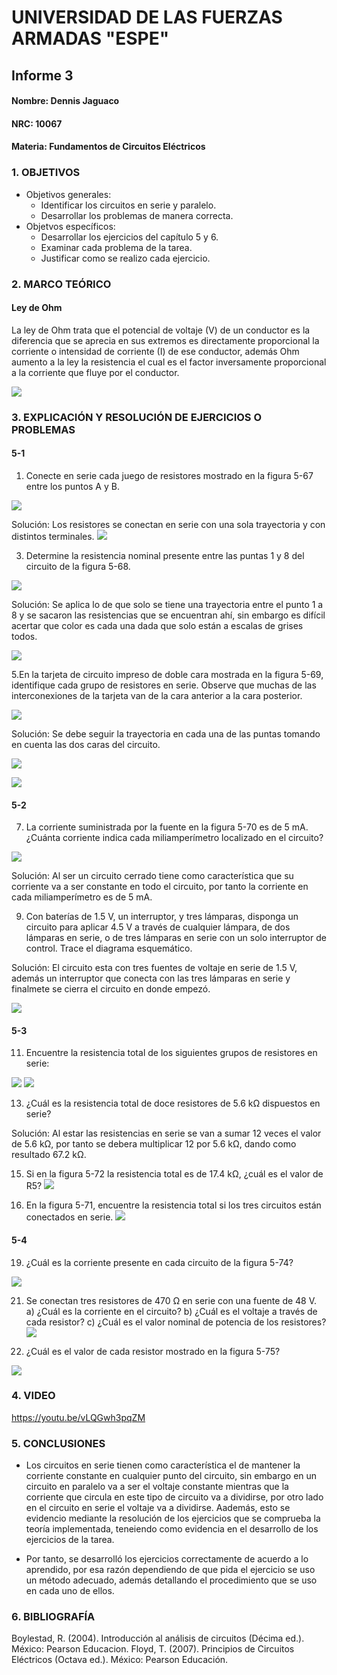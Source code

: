 # UNIVERSIDAD DE LAS FUERZAS ARMADAS "ESPE"

## Informe 3
#### Nombre: Dennis Jaguaco
#### NRC: 10067
#### Materia: Fundamentos de Circuitos Eléctricos

### 1. OBJETIVOS
   * Objetivos generales:
     * Identificar los circuitos en serie y paralelo.
     * Desarrollar los problemas de manera correcta.
   * Objetvos específicos:
     * Desarrollar los ejercicios del capítulo 5 y 6.
     * Examinar cada problema de la tarea.
     * Justificar como se realizo cada ejercicio. 

### 2. MARCO TEÓRICO

#### Ley de Ohm

La ley de Ohm trata que el potencial de voltaje (V) de un conductor es la diferencia que se aprecia en sus extremos es directamente proporcional la corriente o intensidad de corriente (I) de ese conductor, además Ohm aumento a la ley la resistencia el cual es el factor inversamente proporcional a la corriente que fluye por el conductor.


![](https://github.com/dennis-jaguaco/Informe-3/blob/main/Capítulo5.png)

### 3. EXPLICACIÓN Y RESOLUCIÓN DE EJERCICIOS O PROBLEMAS

#### 5-1

1. Conecte en serie cada juego de resistores mostrado en la figura 5-67 entre los puntos A y B.

![](https://github.com/dennis-jaguaco/Informe-3/blob/main/Ejercicio1.png)

   Solución: Los resistores se conectan en serie con una sola trayectoria y con distintos terminales.
![](https://github.com/dennis-jaguaco/Informe-3/blob/main/Ejercicio1abc.png)


3. Determine la resistencia nominal presente entre las puntas 1 y 8 del circuito de la figura 5-68.

![](https://github.com/dennis-jaguaco/Informe-3/blob/main/Ejercicio3.png)

Solución: Se aplica lo de que solo se tiene una trayectoria entre el punto 1 a 8 y se sacaron las resistencias que se encuentran ahí, sin embargo es difícil acertar que color es cada una dada que solo están a escalas de grises todos.

![](https://github.com/dennis-jaguaco/Informe-3/blob/main/Ejercicio3-1.png)

5.En la tarjeta de circuito impreso de doble cara mostrada en la figura 5-69, identifique cada grupo de resistores en serie. Observe que muchas de las interconexiones de la tarjeta van de la cara anterior a la cara posterior.

![](https://github.com/dennis-jaguaco/Informe-3/blob/main/Ejercicio5.png)

Solución: Se debe seguir la trayectoria en cada una de las puntas tomando en cuenta las dos caras del circuito.

![](https://github.com/dennis-jaguaco/Informe-3/blob/main/Ejercicio5-1.png)

![](https://github.com/dennis-jaguaco/Informe-3/blob/main/Ejercicio5-2.png)

#### 5-2
7. La corriente suministrada por la fuente en la figura 5-70 es de 5 mA. ¿Cuánta corriente indica cada miliamperímetro localizado en el circuito?

![](https://github.com/dennis-jaguaco/Informe-3/blob/main/Ejercicio7.png)

Solución: Al ser un circuito cerrado tiene como característica que su corriente va a ser constante en todo el circuito, por tanto la corriente en cada miliamperímetro es de 5 mA.

9. Con baterías de 1.5 V, un interruptor, y tres lámparas, disponga un circuito para aplicar 4.5 V a través de cualquier lámpara, de dos lámparas en serie, o de tres lámparas en serie con un solo interruptor de control. Trace el diagrama esquemático.


Solución: El circuito esta con tres fuentes de voltaje en serie de 1.5 V, además un interruptor que conecta con las tres lámparas en serie y finalmete se cierra el circuito en donde empezó.  

![](https://github.com/dennis-jaguaco/Informe-3/blob/main/Ejercicio9.jpg)

#### 5-3

11. Encuentre la resistencia total de los siguientes grupos de resistores en serie:

![](https://github.com/dennis-jaguaco/Informe-3/blob/main/Ejercicio11.png)
![](https://github.com/dennis-jaguaco/Informe-3/blob/main/Ejercicio11-1.png)  

13. ¿Cuál es la resistencia total de doce resistores de 5.6 kΩ dispuestos en serie?

Solución: Al estar las resistencias en serie se van a sumar 12 veces el valor de 5.6 kΩ, por tanto se debera multiplicar 12 por 5.6 kΩ, dando como resultado 67.2 kΩ.

15. Si en la figura 5-72 la resistencia total es de 17.4 kΩ, ¿cuál es el valor de R5?
![](https://github.com/dennis-jaguaco/Informe-3/blob/main/Ejercicio15.png)  

17. En la figura 5-71, encuentre la resistencia total si los tres circuitos están conectados en serie.
![](https://github.com/dennis-jaguaco/Informe-3/blob/main/Ejercicio17.png)

#### 5-4
19. ¿Cuál es la corriente presente en cada circuito de la figura 5-74?

![](https://github.com/dennis-jaguaco/Informe-3/blob/main/Ejercicio19.png)

21. Se conectan tres resistores de 470 Ω en serie con una fuente de 48 V.
a) ¿Cuál es la corriente en el circuito?
b) ¿Cuál es el voltaje a través de cada resistor?
c) ¿Cuál es el valor nominal de potencia de los resistores?
![](https://github.com/dennis-jaguaco/Informe-3/blob/main/Ejercicio21.png)

23. ¿Cuál es el valor de cada resistor mostrado en la figura 5-75?

![](https://github.com/dennis-jaguaco/Informe-3/blob/main/Ejercicio23.png)


### 4. VIDEO

https://youtu.be/vLQGwh3pqZM

### 5. CONCLUSIONES

* Los circuitos en serie tienen como característica el de mantener la corriente constante en cualquier punto del circuito, sin embargo en un circuito en paralelo va a ser el voltaje constante mientras que la corriente que circula en este tipo de circuito va a dividirse, por otro lado en el circuito en serie el voltaje va a dividirse. Aademás, esto se evidencio mediante la resolución de los ejercicios que se comprueba la teoría implementada, teneiendo como evidencia en el desarrollo de los ejercicios de la tarea.

* Por tanto, se desarrolló los ejercicios correctamente de acuerdo a lo aprendido, por esa razón dependiendo de que pida el ejercicio se uso un método adecuado, además detallando el procedimiento que se uso en cada uno de ellos.

### 6. BIBLIOGRAFÍA

Boylestad, R. (2004). Introducción al análisis de circuitos (Décima ed.). México: Pearson Educacion.
Floyd, T. (2007). Principios de Circuitos Eléctricos (Octava ed.). México: Pearson Educación.
